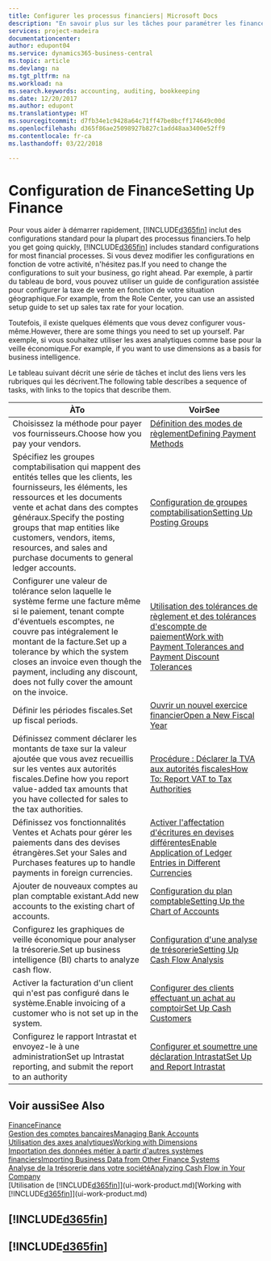```yaml
---
title: Configurer les processus financiers| Microsoft Docs
description: "En savoir plus sur les tâches pour paramétrer les finances de votre société afin de les adapter à votre comptabilité ou vos audits."
services: project-madeira
documentationcenter: 
author: edupont04
ms.service: dynamics365-business-central
ms.topic: article
ms.devlang: na
ms.tgt_pltfrm: na
ms.workload: na
ms.search.keywords: accounting, auditing, bookkeeping
ms.date: 12/20/2017
ms.author: edupont
ms.translationtype: HT
ms.sourcegitcommit: d7fb34e1c9428a64c71ff47be8bcff174649c00d
ms.openlocfilehash: d365f86ae25098927b827c1add48aa3400e52ff9
ms.contentlocale: fr-ca
ms.lasthandoff: 03/22/2018

---
```

# <a name="setting-up-finance"></a><span data-ttu-id="f4b4b-103">Configuration de Finance</span><span class="sxs-lookup"><span data-stu-id="f4b4b-103">Setting Up Finance</span></span>
<span data-ttu-id="f4b4b-104">Pour vous aider à démarrer rapidement, [!INCLUDE[d365fin](includes/d365fin_md.md)] inclut des configurations standard pour la plupart des processus financiers.</span><span class="sxs-lookup"><span data-stu-id="f4b4b-104">To help you get going quickly, [!INCLUDE[d365fin](includes/d365fin_md.md)] includes standard configurations for most financial processes.</span></span> <span data-ttu-id="f4b4b-105">Si vous devez modifier les configurations en fonction de votre activité, n'hésitez pas.</span><span class="sxs-lookup"><span data-stu-id="f4b4b-105">If you need to change the configurations to suit your business, go right ahead.</span></span> <span data-ttu-id="f4b4b-106">Par exemple, à partir du tableau de bord, vous pouvez utiliser un guide de configuration assistée pour configurer la taxe de vente en fonction de votre situation géographique.</span><span class="sxs-lookup"><span data-stu-id="f4b4b-106">For example, from the Role Center, you can use an assisted setup guide to set up sales tax rate for your location.</span></span>  

<span data-ttu-id="f4b4b-107">Toutefois, il existe quelques éléments que vous devez configurer vous-même.</span><span class="sxs-lookup"><span data-stu-id="f4b4b-107">However, there are some things you need to set up yourself.</span></span> <span data-ttu-id="f4b4b-108">Par exemple, si vous souhaitez utiliser les axes analytiques comme base pour la veille économique.</span><span class="sxs-lookup"><span data-stu-id="f4b4b-108">For example, if you want to use dimensions as a basis for business intelligence.</span></span>  

<span data-ttu-id="f4b4b-109">Le tableau suivant décrit une série de tâches et inclut des liens vers les rubriques qui les décrivent.</span><span class="sxs-lookup"><span data-stu-id="f4b4b-109">The following table describes a sequence of tasks, with links to the topics that describe them.</span></span>

| <span data-ttu-id="f4b4b-110">À</span><span class="sxs-lookup"><span data-stu-id="f4b4b-110">To</span></span> | <span data-ttu-id="f4b4b-111">Voir</span><span class="sxs-lookup"><span data-stu-id="f4b4b-111">See</span></span> |
| --- | --- |
| <span data-ttu-id="f4b4b-112">Choisissez la méthode pour payer vos fournisseurs.</span><span class="sxs-lookup"><span data-stu-id="f4b4b-112">Choose how you pay your vendors.</span></span> |[<span data-ttu-id="f4b4b-113">Définition des modes de règlement</span><span class="sxs-lookup"><span data-stu-id="f4b4b-113">Defining Payment Methods</span></span>](finance-payment-methods.md) |
| <span data-ttu-id="f4b4b-114">Spécifiez les groupes comptabilisation qui mappent des entités telles que les clients, les fournisseurs, les éléments, les ressources et les documents vente et achat dans des comptes généraux.</span><span class="sxs-lookup"><span data-stu-id="f4b4b-114">Specify the posting groups that map entities like customers, vendors, items, resources, and sales and purchase documents to general ledger accounts.</span></span> |[<span data-ttu-id="f4b4b-115">Configuration de groupes comptabilisation</span><span class="sxs-lookup"><span data-stu-id="f4b4b-115">Setting Up Posting Groups</span></span>](finance-posting-groups.md)|
|<span data-ttu-id="f4b4b-116">Configurer une valeur de tolérance selon laquelle le système ferme une facture même si le paiement, tenant compte d'éventuels escomptes, ne couvre pas intégralement le montant de la facture.</span><span class="sxs-lookup"><span data-stu-id="f4b4b-116">Set up a tolerance by which the system closes an invoice even though the payment, including any discount, does not fully cover the amount on the invoice.</span></span>|[<span data-ttu-id="f4b4b-117">Utilisation des tolérances de règlement et des tolérances d'escompte de paiement</span><span class="sxs-lookup"><span data-stu-id="f4b4b-117">Work with Payment Tolerances and Payment Discount Tolerances</span></span>](finance-payment-tolerance-and-payment-discount-tolerance.md)|
| <span data-ttu-id="f4b4b-118">Définir les périodes fiscales.</span><span class="sxs-lookup"><span data-stu-id="f4b4b-118">Set up fiscal periods.</span></span> |[<span data-ttu-id="f4b4b-119">Ouvrir un nouvel exercice financier</span><span class="sxs-lookup"><span data-stu-id="f4b4b-119">Open a New Fiscal Year</span></span>](finance-how-open-new-fiscal-year.md) |
| <span data-ttu-id="f4b4b-120">Définissez comment déclarer les montants de taxe sur la valeur ajoutée que vous avez recueillis sur les ventes aux autorités fiscales.</span><span class="sxs-lookup"><span data-stu-id="f4b4b-120">Define how you report value-added tax amounts that you have collected for sales to the tax authorities.</span></span> |[<span data-ttu-id="f4b4b-121">Procédure : Déclarer la TVA aux autorités fiscales</span><span class="sxs-lookup"><span data-stu-id="f4b4b-121">How To: Report VAT to Tax Authorities</span></span>](finance-how-report-vat.md)|
| <span data-ttu-id="f4b4b-122">Définissez vos fonctionnalités Ventes et Achats pour gérer les paiements dans des devises étrangères.</span><span class="sxs-lookup"><span data-stu-id="f4b4b-122">Set your Sales and Purchases features up to handle payments in foreign currencies.</span></span>|[<span data-ttu-id="f4b4b-123">Activer l'affectation d'écritures en devises différentes</span><span class="sxs-lookup"><span data-stu-id="f4b4b-123">Enable Application of Ledger Entries in Different Currencies</span></span>](finance-how-enable-application-ledger-entries-different-currencies.md)
| <span data-ttu-id="f4b4b-124">Ajouter de nouveaux comptes au plan comptable existant.</span><span class="sxs-lookup"><span data-stu-id="f4b4b-124">Add new accounts to the existing chart of accounts.</span></span> |[<span data-ttu-id="f4b4b-125">Configuration du plan comptable</span><span class="sxs-lookup"><span data-stu-id="f4b4b-125">Setting Up the Chart of Accounts</span></span>](finance-setup-chart-accounts.md) |
| <span data-ttu-id="f4b4b-126">Configurez les graphiques de veille économique pour analyser la trésorerie.</span><span class="sxs-lookup"><span data-stu-id="f4b4b-126">Set up business intelligence (BI) charts to analyze cash flow.</span></span> |[<span data-ttu-id="f4b4b-127">Configuration d'une analyse de trésorerie</span><span class="sxs-lookup"><span data-stu-id="f4b4b-127">Setting Up Cash Flow Analysis</span></span>](finance-setup-cash-flow-analyses.md) |
|<span data-ttu-id="f4b4b-128">Activer la facturation d'un client qui n'est pas configuré dans le système.</span><span class="sxs-lookup"><span data-stu-id="f4b4b-128">Enable invoicing of a customer who is not set up in the system.</span></span>|[<span data-ttu-id="f4b4b-129">Configurer des clients effectuant un achat au comptoir</span><span class="sxs-lookup"><span data-stu-id="f4b4b-129">Set Up Cash Customers</span></span>](finance-how-to-set-up-cash-customers.md)|
| <span data-ttu-id="f4b4b-130">Configurez le rapport Intrastat et envoyez-le à une administration</span><span class="sxs-lookup"><span data-stu-id="f4b4b-130">Set up Intrastat reporting, and submit the report to an authority</span></span> | [<span data-ttu-id="f4b4b-131">Configurer et soumettre une déclaration Intrastat</span><span class="sxs-lookup"><span data-stu-id="f4b4b-131">Set Up and Report Intrastat</span></span>](finance-how-setup-report-intrastat.md)|

## <a name="see-also"></a><span data-ttu-id="f4b4b-132">Voir aussi</span><span class="sxs-lookup"><span data-stu-id="f4b4b-132">See Also</span></span>
[<span data-ttu-id="f4b4b-133">Finance</span><span class="sxs-lookup"><span data-stu-id="f4b4b-133">Finance</span></span>](finance.md)  
[<span data-ttu-id="f4b4b-134">Gestion des comptes bancaires</span><span class="sxs-lookup"><span data-stu-id="f4b4b-134">Managing Bank Accounts</span></span>](bank-manage-bank-accounts.md)  
[<span data-ttu-id="f4b4b-135">Utilisation des axes analytiques</span><span class="sxs-lookup"><span data-stu-id="f4b4b-135">Working with Dimensions</span></span>](finance-dimensions.md)  
[<span data-ttu-id="f4b4b-136">Importation des données métier à partir d'autres systèmes financiers</span><span class="sxs-lookup"><span data-stu-id="f4b4b-136">Importing Business Data from Other Finance Systems</span></span>](upload-data.md)  
[<span data-ttu-id="f4b4b-137">Analyse de la trésorerie dans votre société</span><span class="sxs-lookup"><span data-stu-id="f4b4b-137">Analyzing Cash Flow in Your Company</span></span>](finance-analyze-cash-flow.md)  
<span data-ttu-id="f4b4b-138">[Utilisation de [!INCLUDE[d365fin](includes/d365fin_md.md)]](ui-work-product.md)</span><span class="sxs-lookup"><span data-stu-id="f4b4b-138">[Working with [!INCLUDE[d365fin](includes/d365fin_md.md)]](ui-work-product.md)</span></span>  

## [!INCLUDE[d365fin](includes/free_trial_md.md)]  
## [!INCLUDE[d365fin](includes/training_link_md.md)]

